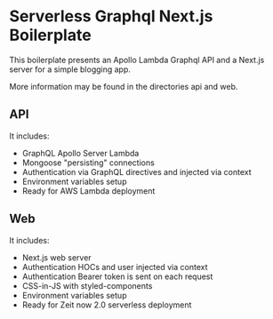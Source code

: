# Serverless Graphql Next.js Boilerplate

This boilerplate presents an Apollo Lambda Graphql API and a Next.js server for a simple blogging app.

More information may be found in the directories api and web.

## API

It includes:

* GraphQL Apollo Server Lambda
* Mongoose "persisting" connections
* Authentication via GraphQL directives and injected via context
* Environment variables setup
* Ready for AWS Lambda deployment

## Web

It includes:

* Next.js web server
* Authentication HOCs and user injected via context
* Authentication Bearer token is sent on each request
* CSS-in-JS with styled-components
* Environment variables setup
* Ready for Zeit now 2.0 serverless deployment
